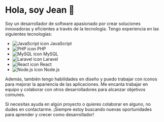 # Hola, soy Jean 👋

Soy un desarrollador de software apasionado por crear soluciones innovadoras y eficientes a través de la tecnología. Tengo experiencia en las siguientes tecnologías:

- ![JavaScript icon](https://img.icons8.com/color/48/000000/javascript.png "JavaScript") JavaScript
- ![PHP icon](https://img.icons8.com/officel/48/000000/php-logo.png "PHP") PHP
- ![MySQL icon](https://img.icons8.com/ios-filled/50/000000/mysql-logo.png "MySQL") MySQL
- ![Laravel icon](https://img.icons8.com/ios-filled/50/000000/laravel.png "Laravel") Laravel
- ![React icon](https://img.icons8.com/color/48/000000/react-native.png "React") React
- ![Node.js icon](https://img.icons8.com/color/48/000000/nodejs.png "Node.js") Node.js

Además, también tengo habilidades en diseño y puedo trabajar con iconos para mejorar la apariencia de las aplicaciones. Me encanta trabajar en equipo y colaborar con otros desarrolladores para alcanzar objetivos comunes.

Si necesitas ayuda en algún proyecto o quieres colaborar en alguno, no dudes en contactarme. ¡Siempre estoy buscando nuevas oportunidades para aprender y crecer como desarrollador!

